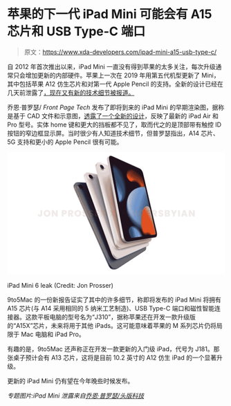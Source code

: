 # 苹果的下一代 iPad Mini 可能会有 A15 芯片和 USB Type-C 端口

> 原文：<https://www.xda-developers.com/ipad-mini-a15-usb-type-c/>

自 2012 年首次推出以来，iPad Mini 一直没有得到苹果的太多关注，每次升级通常只会增加更新的内部硬件。苹果上一次在 2019 年用第五代机型更新了 Mini，其中包括苹果 A12 仿生芯片和对第一代 Apple Pencil 的支持。全新的设计已经在几天前泄露了[，现在又有新的技术细节被报道。](https://www.xda-developers.com/apple-ipad-mini-6-leak-2021/)

乔恩·普罗瑟/ *Front Page Tech* 发布了即将到来的 iPad Mini 的早期渲染图，据称是基于 CAD 文件和示意图，[透露了一个全新的设计](https://www.xda-developers.com/apple-ipad-mini-6-leak-2021/)，反映了最新的 iPad Air 和 Pro 型号。实体 home 键和更大的挡板都不见了，取而代之的是顶部带有触控 ID 按钮的窄边框显示屏。当时很少有人知道技术细节，但普罗瑟指出，A14 芯片、5G 支持和更小的 Apple Pencil 很有可能。

 <picture>![iPad Mini 6 colors are silver, black, and gold](img/0cca9ab65fbd22b4cdba4c41c7f407b9.png)</picture> 

iPad Mini 6 leak (Credit: Jon Prosser)

9to5Mac 的一份新报告证实了其中的许多细节，称即将发布的 iPad Mini 将拥有 A15 芯片(与 A14 采用相同的 5 纳米工艺制造)、USB Type-C 端口和磁性智能连接器。这款平板电脑的型号名为“J310”，据称苹果还在开发一款升级版的“A15X”芯片，未来将用于其他 iPads。这可能意味着苹果的 M 系列芯片仍将局限于 Mac 电脑和 iPad Pro。

有趣的是，9to5Mac 还声称正在开发一款更新的入门级 iPad，代号为 J181。那张桌子预计会有 A13 芯片，这将是目前 10.2 英寸的 A12 仿生 iPad 的一个显著升级。

更新的 iPad Mini 仍有望在今年晚些时候发布。

*专题图片:iPad Mini 泄露来自[乔恩·普罗瑟/头版科技](https://www.frontpagetech.com/2021/06/11/exclusive-first-look-at-newly-redesigned-ipad-mini-6/)*